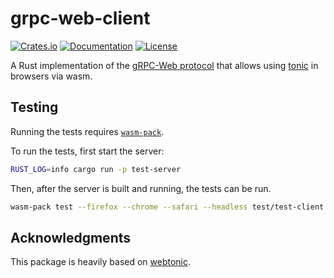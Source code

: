 # grpc-web-client

[![Crates.io](https://img.shields.io/crates/v/grpc-web-client)](https://crates.io/crates/grpc-web-client)
[![Documentation](https://docs.rs/grpc-web-client/badge.svg)](https://docs.rs/grpc-web-client)
[![License](https://img.shields.io/crates/l/grpc-web-client)](LICENSE)

A Rust implementation of the [gRPC-Web protocol](https://github.com/grpc/grpc/blob/master/doc/PROTOCOL-WEB.md) that allows using [tonic](https://github.com/hyperium/tonic) in browsers via wasm.

## Testing

Running the tests requires [`wasm-pack`](https://rustwasm.github.io/wasm-pack/installer/).

To run the tests, first start the server:

```bash
RUST_LOG=info cargo run -p test-server
```

Then, after the server is built and running, the tests can be run.

```bash
wasm-pack test --firefox --chrome --safari --headless test/test-client
```

## Acknowledgments

This package is heavily based on [webtonic](https://github.com/Sawchord/webtonic).
